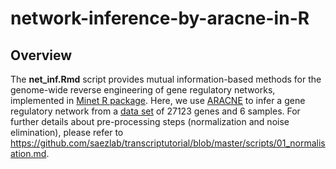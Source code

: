 # network-inference-by-aracne-in-R

## Overview

The **net_inf.Rmd** script provides mutual information-based methods for the genome-wide reverse engineering of gene regulatory networks, implemented in [Minet R package](https://bmcbioinformatics.biomedcentral.com/articles/10.1186/1471-2105-9-461). Here, we use [ARACNE](https://bmcbioinformatics.biomedcentral.com/articles/10.1186/1471-2105-7-S1-S7) to infer a gene regulatory network from a [data set](https://www.ncbi.nlm.nih.gov/geo/query/acc.cgi?acc=GSE119931) of 27123 genes and 6 samples. For further details about pre-processing steps (normalization and noise elimination), please refer to https://github.com/saezlab/transcriptutorial/blob/master/scripts/01_normalisation.md.

